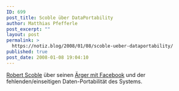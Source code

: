 ```yaml
---
ID: 699
post_title: Scoble über DataPortability
author: Matthias Pfefferle
post_excerpt: ""
layout: post
permalink: >
  https://notiz.blog/2008/01/08/scoble-ueber-dataportability/
published: true
post_date: 2008-01-08 19:04:10
---
```

<!-- wp:paragraph -->
<p><a href="http://www.seesmic.com/Standalone.html?video=4fBjAGYLW5">Robert Scoble</a> über seinen <a href="http://scobleizer.com/2008/01/03/ive-been-kicked-off-of-facebook/">Ärger mit Facebook</a> und der fehlenden/einseitigen Daten-Portabilität des Systems.</p>
<!-- /wp:paragraph -->